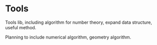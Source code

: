 # Tools
Tools lib, including algorithm for number theory, expand data structure, useful method.

Planning to include numerical algorithm, geometry algorithm.